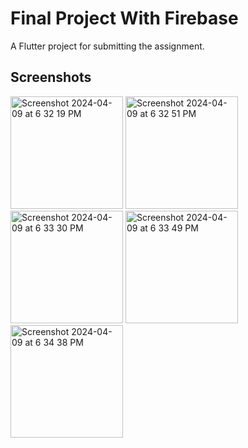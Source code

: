 # Final Project With Firebase

A Flutter project for submitting the assignment.

## Screenshots

<img width="180" alt="Screenshot 2024-04-09 at 6 32 19 PM" src="https://github.com/vuthasothea/flutter-assignment/assets/10680557/00b87c81-1308-4523-9c5c-20ba856ba489">
<img width="180" alt="Screenshot 2024-04-09 at 6 32 51 PM" src="https://github.com/vuthasothea/flutter-assignment/assets/10680557/a6c971ff-41de-43e0-955a-9458af5c7776">
<img width="180" alt="Screenshot 2024-04-09 at 6 33 30 PM" src="https://github.com/vuthasothea/flutter-assignment/assets/10680557/aac1dc1b-c8d4-44a0-a1f5-4b357a6fdd54">
<img width="180" alt="Screenshot 2024-04-09 at 6 33 49 PM" src="https://github.com/vuthasothea/flutter-assignment/assets/10680557/2bb6ef3d-d3e1-4cde-a2c4-d7e827d2cfdc">
<img width="180" alt="Screenshot 2024-04-09 at 6 34 38 PM" src="https://github.com/vuthasothea/flutter-assignment/assets/10680557/34a7934c-268c-4932-8c87-b6fa0b10fc00">

